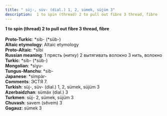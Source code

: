 ```yaml
---
title: " süj-, süv- (dial.) 1, 2, sümek, süjüm 3"
description:  1 to spin (thread) 2 to pull out fibre 3 thread, fibre
---
```

<p data-pagefind-weight="0.5">
<strong> 1 to spin (thread) 2 to pull out fibre 3 thread, fibre</strong><br><br>
<strong>Proto-Turkic</strong>:  *sib- (*süb-)<br>
<strong>Altaic etymology</strong>:  Altaic etymology<br>
<strong> Proto-Altaic</strong>:  *sĭ̀bi<br>
<strong>Russian meaning</strong>:  1 прясть (нитку) 2 вытягивать волокно 3 нить, волокно<br>
<strong>Turkic</strong>:  *sib- (*süb-)<br>
<strong>Mongolian</strong>:  *siɣu-<br>
<strong>Tungus-Manchu</strong>:  *sib-<br>
<strong>Japanese</strong>:  *sìmpàr-<br>
<strong>Comments</strong>:  ЭСТЯ 7.<br>
<strong>Turkish</strong>:  süj-, süv- (dial.) 1, 2, sümek, süjüm 3<br>
<strong>Azerbaidzhan</strong>:  sümäx (dial.) 3<br>
<strong>Turkmen</strong>:  süj- 2, sümek, süjüm 3<br>
<strong>Chuvash</strong>:  sǝvem (sĕvem) 3<br>
<strong>Gagauz</strong>:  sümek 3<br>

</p>
